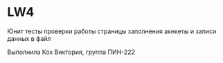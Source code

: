 # LW4

Юнит тесты проверки работы страницы заполнения акнкеты и записи данных в файл

Выполнила Кох Виктория, группа ПИН-222
